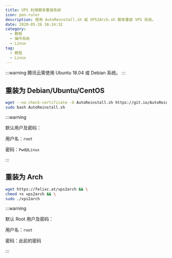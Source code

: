 ```yaml
---
title: VPS 利用脚本重装系统
icon: pen-ruler
description: 使用 AutoReinstall.sh 或 VPS2Arch.sh 脚本重装 VPS 系统。
date: 2020-05-26 16:24:32
category:
  - 教程
  - 操作系统
  - Linux
tag:
  - 教程
  - Linux
---
```


:::warning
腾讯云需使用 Ubuntu 18.04 或 Debian 系统。
:::

## 重装为 Debian/Ubuntu/CentOS

```sh
wget --no-check-certificate -O AutoReinstall.sh https://git.io/AutoReinstall.sh && \
sudo bash AutoReinstall.sh
```

:::warning

默认用户及密码：

用户名：`root`

密码：`Pwd@Linux`

:::

## 重装为 Arch

```sh
wget https://felixc.at/vps2arch && \
chmod +x vps2arch && \
sudo ./vps2arch
```

:::warning

默认 Root 用户及密码：

用户名：`root`

密码：此前的密码

:::
